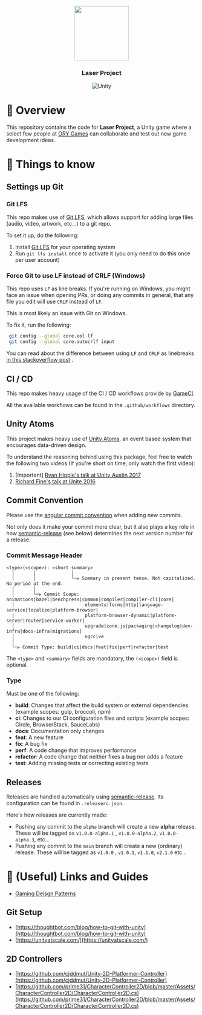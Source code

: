 <div align="center">
<br/>
<img src="https://user-images.githubusercontent.com/6564442/186253927-9662c3e6-b395-49f0-9a56-42eaab54e109.png" width="144px" height="144px"/>

### Laser Project

![Unity](https://img.shields.io/badge/unity-2021.3.1f1-brightgreen?style=for-the-badge&logo=unity&logoColor=white)
</div>

# :book: Overview

This repository contains the code for **Laser Project**, a Unity game where a select few people
at [ORY Games](https://github.com/KanabaGames) can collaborate and test out new game development ideas.

# :closed_book: Things to know

## Settings up Git

### Git LFS

This repo makes use of [Git LFS](https://git-lfs.github.com/), which allows support for adding large files (audio,
video, artwork, etc...) to a git repo.

To set it up, do the following:

1. Install [Git LFS](https://git-lfs.github.com/) for your operating system
2. Run `git lfs install` once to activate it (you only need to do this once per user account)

### Force Git to use LF instead of CRLF (Windows)

This repo uses `LF` as line breaks. If you're running on Windows, you might face an issue when opening PRs, or doing any
commits in general, that any file you edit will use `CRLF` instead of `LF`.

This is most likely an issue with Git on Windows.

To fix it, run the following:

```sh
 git config --global core.eol lf
 git config --global core.autocrlf input
```

You can read about the difference between using `LF` and `CRLF` as
linebreaks [in this stackoverflow post](https://stackoverflow.com/questions/1552749/difference-between-cr-lf-lf-and-cr-line-break-types)
.

## CI / CD

This repo makes heavy usage of the CI / CD workflows provide by [GameCI](https://game.ci/).

All the available workflows can be found in the `.github/workflows` directory.

## Unity Atoms

This project makes heavy use of [Unity Atoms](https://unity-atoms.github.io/unity-atoms/), an event based system that
encourages data-driven design.

To understand the reasoning behind using this package, feel free to watch the following two videos (If you're short on
time, only watch the first video):

1. [Important] [Ryan Hipple's talk at Unity Austin 2017](https://www.youtube.com/watch?v=raQ3iHhE_Kk)
2. [Richard Fine's talk at Unite 2016](https://www.youtube.com/watch?v=6vmRwLYWNRo)

## Commit Convention

Please use the [angular commit convention](https://www.conventionalcommits.org/en/v1.0.0-beta.4/#summary) when adding
new commits.

Not only does it make your commit more clear, but it also plays a key role in
how [semantic-release](https://github.com/semantic-release/semantic-release) (see below) determines the next version
number for a release.

### Commit Message Header

```
<type>(<scope>): <short summary>
  │       │             │
  │       │             └─⫸ Summary in present tense. Not capitalized. No period at the end.
  │       │
  │       └─⫸ Commit Scope: animations|bazel|benchpress|common|compiler|compiler-cli|core|
  │                          elements|forms|http|language-service|localize|platform-browser|
  │                          platform-browser-dynamic|platform-server|router|service-worker|
  │                          upgrade|zone.js|packaging|changelog|dev-infra|docs-infra|migrations|
  │                          ngcc|ve
  │
  └─⫸ Commit Type: build|ci|docs|feat|fix|perf|refactor|test
```

The `<type>` and `<summary>` fields are mandatory, the `(<scope>)` field is optional.

### Type

Must be one of the following:

- **build**: Changes that affect the build system or external dependencies (example scopes: gulp, broccoli, npm)
- **ci**: Changes to our CI configuration files and scripts (example scopes: Circle, BrowserStack, SauceLabs)
- **docs**: Documentation only changes
- **feat**: A new feature
- **fix**: A bug fix
- **perf**: A code change that improves performance
- **refactor**: A code change that neither fixes a bug nor adds a feature
- **test**: Adding missing tests or correcting existing tests

## Releases

Releases are handled automatically using [semantic-release](https://github.com/semantic-release/semantic-release). Its
configuration can be found in `.releaserc.json`.

Here's how releases are currently made:

- Pushing any commit to the `alpha` branch will create a new **alpha** release. These will be tagged as `v1.0.0-alpha.1`
  , `v1.0.0-alpha.2`, `v1.0.0-alpha.3`, etc...
- Pushing any commit to the `main` branch will create a new (ordinary) release. These will be tagged as `v1.0.0`
  , `v1.0.1`, `v1.1.0`, `v2.1.0` etc...

# :toilet: (Useful) Links and Guides

- [Gaming Deisgn Patterns](https://gameprogrammingpatterns.com/contents.html)

## Git Setup

- [https://thoughtbot.com/blog/how-to-git-with-unity](https://thoughtbot.com/blog/how-to-git-with-unity)
- [https://unityatscale.com/](https://unityatscale.com/)

## 2D Controllers

- [https://github.com/cjddmut/Unity-2D-Platformer-Controller](https://github.com/cjddmut/Unity-2D-Platformer-Controller)
- [https://github.com/prime31/CharacterController2D/blob/master/Assets/CharacterController2D/CharacterController2D.cs](https://github.com/prime31/CharacterController2D/blob/master/Assets/CharacterController2D/CharacterController2D.cs)
